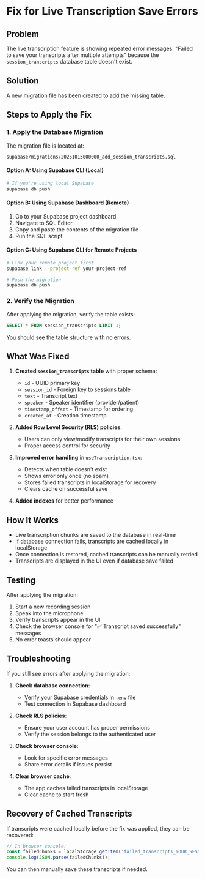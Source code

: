 # Fix for Live Transcription Save Errors

## Problem
The live transcription feature is showing repeated error messages: "Failed to save your transcripts after multiple attempts" because the `session_transcripts` database table doesn't exist.

## Solution
A new migration file has been created to add the missing table.

## Steps to Apply the Fix

### 1. Apply the Database Migration

The migration file is located at:
```
supabase/migrations/20251015000000_add_session_transcripts.sql
```

#### Option A: Using Supabase CLI (Local)
```bash
# If you're using local Supabase
supabase db push
```

#### Option B: Using Supabase Dashboard (Remote)
1. Go to your Supabase project dashboard
2. Navigate to SQL Editor
3. Copy and paste the contents of the migration file
4. Run the SQL script

#### Option C: Using Supabase CLI for Remote Projects
```bash
# Link your remote project first
supabase link --project-ref your-project-ref

# Push the migration
supabase db push
```

### 2. Verify the Migration

After applying the migration, verify the table exists:

```sql
SELECT * FROM session_transcripts LIMIT 1;
```

You should see the table structure with no errors.

## What Was Fixed

1. **Created `session_transcripts` table** with proper schema:
   - `id` - UUID primary key
   - `session_id` - Foreign key to sessions table
   - `text` - Transcript text
   - `speaker` - Speaker identifier (provider/patient)
   - `timestamp_offset` - Timestamp for ordering
   - `created_at` - Creation timestamp

2. **Added Row Level Security (RLS) policies**:
   - Users can only view/modify transcripts for their own sessions
   - Proper access control for security

3. **Improved error handling** in `useTranscription.tsx`:
   - Detects when table doesn't exist
   - Shows error only once (no spam)
   - Stores failed transcripts in localStorage for recovery
   - Clears cache on successful save

4. **Added indexes** for better performance

## How It Works

- Live transcription chunks are saved to the database in real-time
- If database connection fails, transcripts are cached locally in localStorage
- Once connection is restored, cached transcripts can be manually retried
- Transcripts are displayed in the UI even if database save failed

## Testing

After applying the migration:
1. Start a new recording session
2. Speak into the microphone
3. Verify transcripts appear in the UI
4. Check the browser console for "✅ Transcript saved successfully" messages
5. No error toasts should appear

## Troubleshooting

If you still see errors after applying the migration:

1. **Check database connection**:
   - Verify your Supabase credentials in `.env` file
   - Test connection in Supabase dashboard

2. **Check RLS policies**:
   - Ensure your user account has proper permissions
   - Verify the session belongs to the authenticated user

3. **Check browser console**:
   - Look for specific error messages
   - Share error details if issues persist

4. **Clear browser cache**:
   - The app caches failed transcripts in localStorage
   - Clear cache to start fresh

## Recovery of Cached Transcripts

If transcripts were cached locally before the fix was applied, they can be recovered:

```javascript
// In browser console:
const failedChunks = localStorage.getItem('failed_transcripts_YOUR_SESSION_ID');
console.log(JSON.parse(failedChunks));
```

You can then manually save these transcripts if needed.

